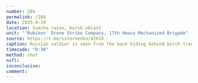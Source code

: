 ```yaml
---
number: 284
permalink: /284
date: 2025-4-19
location: Sudzha raion, Kursk oblast
unit: "'Rubikon' Drone Strike Company, 17th Heavy Mechanized Brigade"
source: https://t.me/ssternenko/42618
caption: Russian soldier is seen from the back hiding behind birch tree in a treeline. He receives close FPV hit, then grabs his AK, makes test shot in the air, and shoots himself 
timecode: "0:30"
method: shot
nsfl: 
inconclusive: 
comment: 
---
```

<script async src="https://telegram.org/js/telegram-widget.js?22" data-telegram-post="ssternenko/42618" data-width="100%"></script>